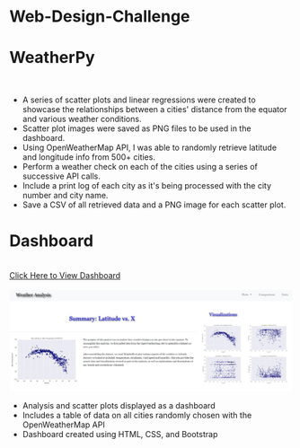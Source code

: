 # Web-Design-Challenge

<h1>WeatherPy</h1> <br>
<ul>
  <li>A series of scatter plots and linear regressions were created to showcase the relationships between a cities' distance from the equator and various weather conditions.</li> 
  <li>Scatter plot images were saved as PNG files to be used in the dashboard.</li>
  <li>Using OpenWeatherMap API, I was able to randomly retrieve latitude and longitude info from 500+ cities.</li>
  <li>Perform a weather check on each of the cities using a series of successive API calls.</li>
  <li>Include a print log of each city as it's being processed with the city number and city name.</li>
  <li>Save a CSV of all retrieved data and a PNG image for each scatter plot.</li>
</ul>
<h1>Dashboard </h1><br>
<a href="https://mkang525.github.io/Web-Design-Challenge/index.html" target="_blank">Click Here to View Dashboard</a><br><br>
<img src="Resources/Capture.JPG"><br>
<ul>
  <li> Analysis and scatter plots displayed as a dashboard</li>
  <li> Includes a table of data on all cities randomly chosen with the OpenWeatherMap API</li>
  <li> Dashboard created using HTML, CSS, and Bootstrap
   
